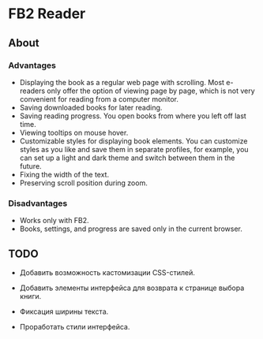 # FB2 Reader

## About

### Advantages

- Displaying the book as a regular web page with scrolling. Most e-readers only offer the option of viewing page by page, which is not very convenient for reading from a computer monitor.
- Saving downloaded books for later reading.
- Saving reading progress. You open books from where you left off last time.
- Viewing tooltips on mouse hover.
- Customizable styles for displaying book elements. You can customize styles as you like and save them in separate profiles, for example, you can set up a light and dark theme and switch between them in the future.
- Fixing the width of the text.
- Preserving scroll position during zoom.

### Disadvantages

- Works only with FB2.
- Books, settings, and progress are saved only in the current browser.

## TODO

- Добавить возможность кастомизации CSS-стилей.
- Добавить элементы интерфейса для возврата к странице выбора книги.
- Фиксация ширины текста.

- Проработать стили интерфейса.
